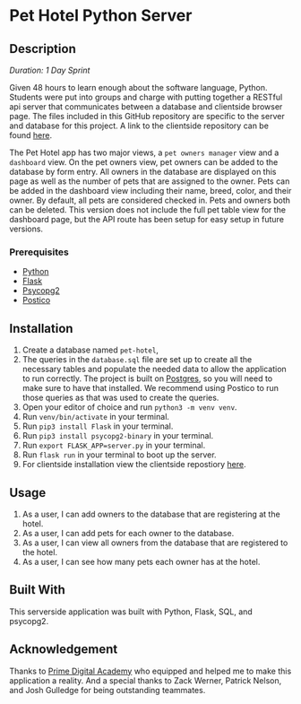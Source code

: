 # Pet Hotel Python Server

## Description

_Duration: 1 Day Sprint_

Given 48 hours to learn enough about the software language, Python. Students were put into groups and charge with putting together a RESTful api server that communicates between a database and clientside browser page. The files included in this GitHub repository are specific to the server and database for this project. A link to the clientside repository can be found [here](https://github.com/dustymeyers/pet_hotel_client).

The Pet Hotel app has two major views, a `pet owners manager` view and a `dashboard` view. On the pet owners view, pet owners can be added to the database by form entry. All owners in the database are displayed on this page as well as the number of pets that are assigned to the owner. Pets can be added in the dashboard view including their name, breed, color, and their owner. By default, all pets are considered checked in. Pets and owners both can be deleted. This version does not include the full pet table view for the dashboard page, but the API route has been setup for easy setup in future versions.

### Prerequisites

- [Python](https://www.python.org/)
- [Flask](https://palletsprojects.com/p/flask/)
- [Psycopg2](https://pypi.org/project/psycopg2/)
- [Postico](https://eggerapps.at/postico/)

## Installation
1. Create a database named `pet-hotel`,
2. The queries in the `database.sql` file are set up to create all the necessary tables and populate the needed data to allow the application to run correctly. The project is built on [Postgres](https://www.postgresql.org/download/), so you will need to make sure to have that installed. We recommend using Postico to run those queries as that was used to create the queries.
3. Open your editor of choice and run `python3 -m venv venv`.
4. Run `venv/bin/activate` in your terminal.
5. Run `pip3 install Flask` in your terminal.
6. Run `pip3 install psycopg2-binary` in your terminal.
7. Run `export FLASK_APP=server.py` in your terminal.
8. Run `flask run` in your terminal to boot up the server.
9. For clientside installation view the clientside repostiory [here](https://github.com/dustymeyers/pet_hotel_client).

## Usage
1. As a user, I can add owners to the database that are registering at the hotel.
2. As a user, I can add pets for each owner to the database.
3. As a user, I can view all owners from the database that are registered to the hotel.
4. As a user, I can see how many pets each owner has at the hotel.

## Built With
This serverside application was built with Python, Flask, SQL, and psycopg2.

## Acknowledgement
Thanks to [Prime Digital Academy](www.primeacademy.io) who equipped and helped me to make this application a reality. And a special thanks to Zack Werner, Patrick Nelson, and Josh Gulledge for being outstanding teammates.

